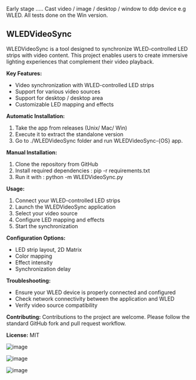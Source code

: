 Early stage .....
Cast video / image / desktop / window to ddp device e.g WLED. All tests done on the Win version.

## WLEDVideoSync

WLEDVideoSync is a tool designed to synchronize WLED-controlled LED strips with video content. This project enables users to create immersive lighting experiences that complement their video playback.

**Key Features:**
- Video synchronization with WLED-controlled LED strips
- Support for various video sources
- Support for desktop / desktop area  
- Customizable LED mapping and effects

**Automatic Installation:**
1. Take the app from releases (Unix/ Mac/ Win)
2. Execute it to extract the standalone version
3. Go to ./WLEDVideoSync folder and run WLEDVideoSync-{OS} app.

**Manual Installation:**
1. Clone the repository from GitHub
2. Install required dependencies : pip -r requirements.txt
3. Run it with : python -m WLEDVideoSync.py

**Usage:**
1. Connect your WLED-controlled LED strips
2. Launch the WLEDVideoSync application
3. Select your video source
4. Configure LED mapping and effects
5. Start the synchronization

**Configuration Options:**
- LED strip layout, 2D Matrix
- Color mapping
- Effect intensity
- Synchronization delay

**Troubleshooting:**
- Ensure your WLED device is properly connected and configured
- Check network connectivity between the application and WLED
- Verify video source compatibility

**Contributing:**
Contributions to the project are welcome. Please follow the standard GitHub fork and pull request workflow.

**License:**
MIT


![image](https://github.com/zak-45/WLEDVideoSync/assets/121941293/9ec42abd-657e-447e-9ef0-075c425bdd47)


![image](https://github.com/zak-45/WLEDVideoSync/assets/121941293/519584f8-af39-442a-9faf-55bf5e0b0a7c)


![image](https://github.com/zak-45/WLEDVideoSync/assets/121941293/b383d1ab-bfd8-43a7-98ac-6fd72206bc16)


